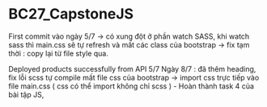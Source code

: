 # BC27_CapstoneJS
First commit vào ngày 5/7 -> có xung đột ở phần watch SASS, khi watch sass thì main.css sẽ tự refresh và mất các class của bootstrap -> fix tạm thời : copy lại từ file style qua.


Deployed products successfully from API 5/7 
Ngày 8/7 : đã thêm heading, fix lỗi scss tự compile mất file css của bootstrap -> import css trực tiếp vào file main.css ( css có thể import không chỉ scss ) - Hoàn thành task 4 của bài tập JS, 

